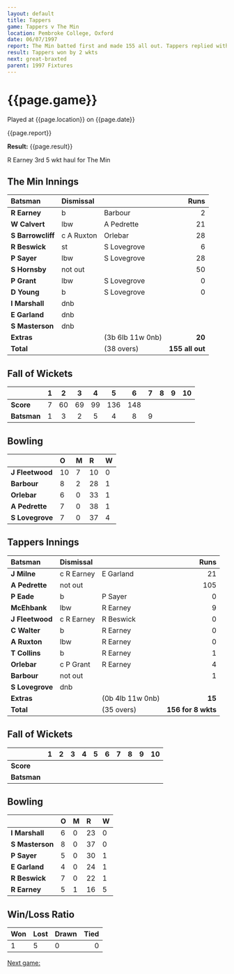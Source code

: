 ```yaml
---
layout: default
title: Tappers
game: Tappers v The Min
location: Pembroke College, Oxford
date: 06/07/1997
report: The Min batted first and made 155 all out. Tappers replied with 156 for 8 wkts
result: Tappers won by 2 wkts
next: great-braxted
parent: 1997 Fixtures
---
```


# {{page.game}}

Played at {{page.location}} on {{page.date}}

{{page.report}}

**Result:** {{page.result}}

R Earney 3rd 5 wkt haul for The Min

## The Min Innings

| Batsman | Dismissal |  | Runs |
|:---|:---|---|---:|
| **R Earney** | b | Barbour | 2 |
| **W Calvert** | lbw | A Pedrette | 21 |
| **S Barrowcliff** | c A Ruxton | Orlebar | 28 |
| **R Beswick** | st | S Lovegrove | 6 |
| **P Sayer** | lbw | S Lovegrove | 28 |
| **S Hornsby** | not out |  | 50 |
| **P Grant** | lbw | S Lovegrove | 0 |
| **D Young** | b | S Lovegrove | 0 |
| **I Marshall** | dnb |  |  |
| **E Garland** | dnb |  |  |
| **S Masterson** | dnb |  |  |
| **Extras** | | (3b 6lb 11w 0nb) | **20** |
| **Total** | | (38 overs) | ****155 all out**** |

## Fall of Wickets

| | 1 | 2 | 3 | 4 | 5 | 6 | 7 | 8 | 9 | 10 |
|---|:---:|:---:|:---:|:---:|:---:|:---:|:---:|:---:|:---:|:---:|
| **Score** | 7 | 60 | 69 | 99 | 136 | 148 |  |  |  |  |
| **Batsman** | 1 | 3 | 2 | 5 | 4 | 8 | 9 |  |  |  |

## Bowling

| | O | M | R | W |
|---|:---|:---|:---|:---|
| **J Fleetwood** | 10 | 7 | 10 | 0 |
| **Barbour** | 8 | 2 | 28 | 1 |
| **Orlebar** | 6 | 0 | 33 | 1 |
| **A Pedrette** | 7 | 0 | 38 | 1 |
| **S Lovegrove** | 7 | 0 | 37 | 4 |

## Tappers Innings

| Batsman | Dismissal |  | Runs |
|:---|:---|---|---:|
| **J Milne** | c R Earney | E Garland | 21 |
| **A Pedrette** | not out |  | 105 |
| **P Eade** | b | P Sayer | 0 |
| **McEhbank** | lbw | R Earney | 9 |
| **J Fleetwood** | c R Earney | R Beswick | 0 |
| **C Walter** | b | R Earney | 0 |
| **A Ruxton** | lbw | R Earney | 0 |
| **T Collins** | b | R Earney | 1 |
| **Orlebar** | c P Grant | R Earney | 4 |
| **Barbour** | not out |  | 1 |
| **S Lovegrove** | dnb |  |  |
| **Extras** | | (0b 4lb 11w 0nb) | **15** |
| **Total** | | (35 overs) | ****156 for 8 wkts**** |

## Fall of Wickets

| | 1 | 2 | 3 | 4 | 5 | 6 | 7 | 8 | 9 | 10 |
|---|:---:|:---:|:---:|:---:|:---:|:---:|:---:|:---:|:---:|:---:|
| **Score** |  |  |  |  |  |  |  |  |  |  |
| **Batsman** |  |  |  |  |  |  |  |  |  |  |

## Bowling

| | O | M | R | W |
|---|:---|:---|:---|:---|
| **I Marshall** | 6 | 0 | 23 | 0 |
| **S Masterson** | 8 | 0 | 37 | 0 |
| **P Sayer** | 5 | 0 | 30 | 1 |
| **E Garland** | 4 | 0 | 24 | 1 |
| **R Beswick** | 7 | 0 | 22 | 1 |
| **R Earney** | 5 | 1 | 16 | 5 |

## Win/Loss Ratio

| Won | Lost | Drawn | Tied |
|:---|:---|:---|---:|
| 1 | 5 | 0 | 0 |

[Next game:]({{page.next}})